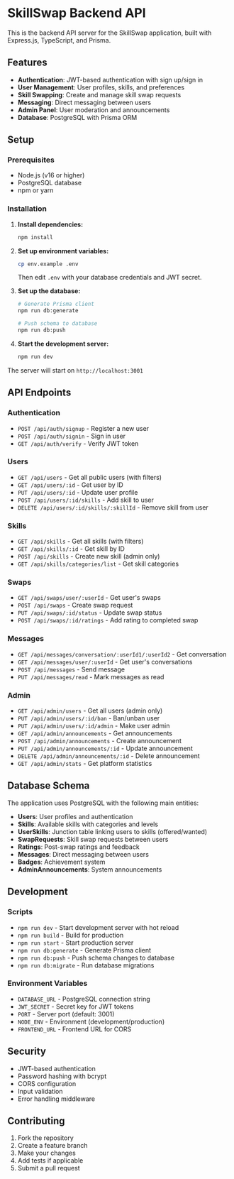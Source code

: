 # SkillSwap Backend API

This is the backend API server for the SkillSwap application, built with Express.js, TypeScript, and Prisma.

## Features

- **Authentication**: JWT-based authentication with sign up/sign in
- **User Management**: User profiles, skills, and preferences
- **Skill Swapping**: Create and manage skill swap requests
- **Messaging**: Direct messaging between users
- **Admin Panel**: User moderation and announcements
- **Database**: PostgreSQL with Prisma ORM

## Setup

### Prerequisites

- Node.js (v16 or higher)
- PostgreSQL database
- npm or yarn

### Installation

1. **Install dependencies:**
   ```bash
   npm install
   ```

2. **Set up environment variables:**
   ```bash
   cp env.example .env
   ```
   Then edit `.env` with your database credentials and JWT secret.

3. **Set up the database:**
   ```bash
   # Generate Prisma client
   npm run db:generate
   
   # Push schema to database
   npm run db:push
   ```

4. **Start the development server:**
   ```bash
   npm run dev
   ```

The server will start on `http://localhost:3001`

## API Endpoints

### Authentication
- `POST /api/auth/signup` - Register a new user
- `POST /api/auth/signin` - Sign in user
- `GET /api/auth/verify` - Verify JWT token

### Users
- `GET /api/users` - Get all public users (with filters)
- `GET /api/users/:id` - Get user by ID
- `PUT /api/users/:id` - Update user profile
- `POST /api/users/:id/skills` - Add skill to user
- `DELETE /api/users/:id/skills/:skillId` - Remove skill from user

### Skills
- `GET /api/skills` - Get all skills (with filters)
- `GET /api/skills/:id` - Get skill by ID
- `POST /api/skills` - Create new skill (admin only)
- `GET /api/skills/categories/list` - Get skill categories

### Swaps
- `GET /api/swaps/user/:userId` - Get user's swaps
- `POST /api/swaps` - Create swap request
- `PUT /api/swaps/:id/status` - Update swap status
- `POST /api/swaps/:id/ratings` - Add rating to completed swap

### Messages
- `GET /api/messages/conversation/:userId1/:userId2` - Get conversation
- `GET /api/messages/user/:userId` - Get user's conversations
- `POST /api/messages` - Send message
- `PUT /api/messages/read` - Mark messages as read

### Admin
- `GET /api/admin/users` - Get all users (admin only)
- `PUT /api/admin/users/:id/ban` - Ban/unban user
- `PUT /api/admin/users/:id/admin` - Make user admin
- `GET /api/admin/announcements` - Get announcements
- `POST /api/admin/announcements` - Create announcement
- `PUT /api/admin/announcements/:id` - Update announcement
- `DELETE /api/admin/announcements/:id` - Delete announcement
- `GET /api/admin/stats` - Get platform statistics

## Database Schema

The application uses PostgreSQL with the following main entities:

- **Users**: User profiles and authentication
- **Skills**: Available skills with categories and levels
- **UserSkills**: Junction table linking users to skills (offered/wanted)
- **SwapRequests**: Skill swap requests between users
- **Ratings**: Post-swap ratings and feedback
- **Messages**: Direct messaging between users
- **Badges**: Achievement system
- **AdminAnnouncements**: System announcements

## Development

### Scripts

- `npm run dev` - Start development server with hot reload
- `npm run build` - Build for production
- `npm run start` - Start production server
- `npm run db:generate` - Generate Prisma client
- `npm run db:push` - Push schema changes to database
- `npm run db:migrate` - Run database migrations

### Environment Variables

- `DATABASE_URL` - PostgreSQL connection string
- `JWT_SECRET` - Secret key for JWT tokens
- `PORT` - Server port (default: 3001)
- `NODE_ENV` - Environment (development/production)
- `FRONTEND_URL` - Frontend URL for CORS

## Security

- JWT-based authentication
- Password hashing with bcrypt
- CORS configuration
- Input validation
- Error handling middleware

## Contributing

1. Fork the repository
2. Create a feature branch
3. Make your changes
4. Add tests if applicable
5. Submit a pull request 